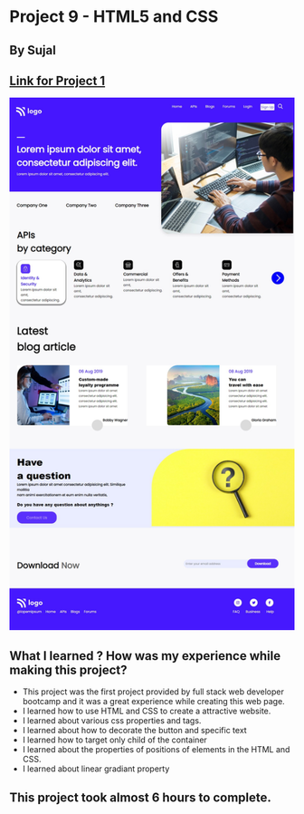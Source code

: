 # Project 9 - HTML5 and CSS 

## By Sujal

## [Link for Project 1](https://proj-09-fullstack.netlify.app/) 

![project 1 completed](./screenshot.png)

## What I learned ? How was my experience while making this project?

- This project was the first project provided by full stack web developer bootcamp and it was a great experience while creating this web page.
- I learned how to use HTML and CSS to create a attractive website.
- I learned about various css properties and tags.
- I learned about how to decorate the button and specific text
- I learned how to target only child of the container
- I learned about the properties of positions of elements in the HTML and CSS.
- I learned about linear gradiant property

## This project took almost 6 hours to complete.
